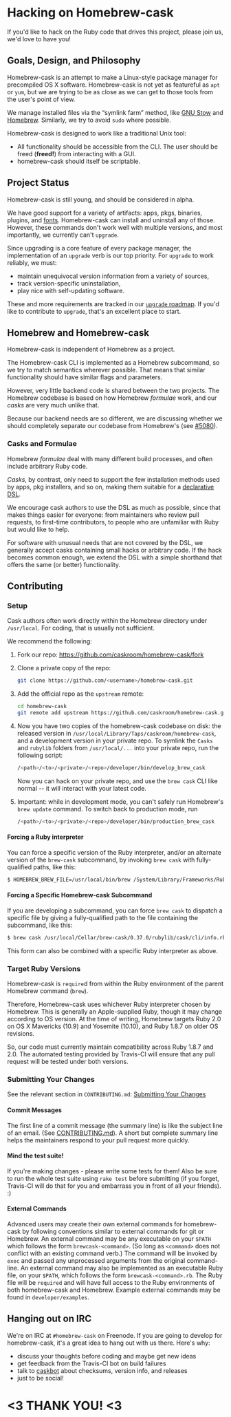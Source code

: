 # Hacking on Homebrew-cask

If you'd like to hack on the Ruby code that drives this project, please
join us, we'd love to have you!

## Goals, Design, and Philosophy

Homebrew-cask is an attempt to make a Linux-style package manager for
precompiled OS X software. Homebrew-cask is not yet as featureful as
`apt` or `yum`, but we are trying to be as close as we can get to those
tools from the user's point of view.

We manage installed files via the “symlink farm” method, like [GNU Stow](http://www.gnu.org/software/stow/)
and [Homebrew](http://brew.sh/). Similarly, we try to avoid `sudo`
where possible.

Homebrew-cask is designed to work like a traditional Unix tool:

- All functionality should be accessible from the CLI. The user should
  be freed (**freed!**) from interacting with a GUI.
- homebrew-cask should itself be scriptable.

## Project Status

Homebrew-cask is still young, and should be considered in alpha.

We have good support for a variety of artifacts: apps, pkgs, binaries,
plugins, and [fonts](https://github.com/caskroom/homebrew-fonts/).
Homebrew-cask can install and uninstall any of those. However, these
commands don't work well with multiple versions, and most importantly,
we currently can't `upgrade`.

Since upgrading is a core feature of every package manager, the
implementation of an `upgrade` verb is our top priority. For
`upgrade` to work reliably, we must:
- maintain unequivocal version information from a variety of sources,
- track version-specific uninstallation,
- play nice with self-updating software.

These and more requirements are tracked in our [`upgrade` roadmap](https://github.com/caskroom/homebrew-cask/issues/4678).
If you'd like to contribute to `upgrade`, that's an excellent place to start.

## Homebrew and Homebrew-cask

Homebrew-cask is independent of Homebrew as a project.

The Homebrew-cask CLI is implemented as a Homebrew subcommand,
so we try to match semantics wherever possible. That means that similar
functionality should have similar flags and parameters.

However, very little backend code is shared between the two projects.
The Homebrew codebase is based on how Homebrew *formulae* work, and our
*casks* are very much unlike that.

Because our backend needs are so different, we are discussing whether
we should completely separate our codebase from Homebrew's
(see [#5080](https://github.com/caskroom/homebrew-cask/issues/5080)).

### Casks and Formulae

Homebrew *formulae* deal with many different build processes, and often
include arbitrary Ruby code.

*Casks*, by contrast, only need to support the few installation methods
used by apps, pkg installers, and so on, making them suitable for a
[declarative DSL](https://github.com/caskroom/homebrew-cask/blob/master/doc/CASK_LANGUAGE_REFERENCE.md).

We encourage cask authors to use the DSL as much as possible, since
that makes things easier for everyone: from maintainers who review
pull requests, to first-time contributors, to people who are unfamiliar
with Ruby but would like to help.

For software with unusual needs that are not covered by the DSL, we
generally accept casks containing small hacks or arbitrary code.
If the hack becomes common enough, we extend the DSL with a simple
shorthand that offers the same (or better) functionality.

## Contributing

### Setup

Cask authors often work directly within the Homebrew directory
under `/usr/local`.  For coding, that is usually not sufficient.

We recommend the following:

1. Fork our repo: <https://github.com/caskroom/homebrew-cask/fork>
2. Clone a private copy of the repo:

	```bash
	git clone https://github.com/<username>/homebrew-cask.git
	```

3. Add the official repo as the `upstream` remote:

	```bash
	cd homebrew-cask
	git remote add upstream https://github.com/caskroom/homebrew-cask.git
	```

4. Now you have two copies of the homebrew-cask codebase on disk: the
   released version in `/usr/local/Library/Taps/caskroom/homebrew-cask`, and a
   development version in your private repo.  To symlink the `Casks`
   and `rubylib` folders from `/usr/local/...` into your private repo,
   run the following script:

	```bash
	/<path>/<to>/<private>/<repo>/developer/bin/develop_brew_cask
	```
   Now you can hack on your private repo, and use the `brew cask`
   CLI like normal -- it will interact with your latest code.

5. Important: while in development mode, you can't safely run
   Homebrew's `brew update` command.  To switch back to production
   mode, run

	```bash
	/<path>/<to>/<private>/<repo>/developer/bin/production_brew_cask
	```

#### Forcing a Ruby interpreter

You can force a specific version of the Ruby interpreter, and/or an
alternate version of the `brew-cask` subcommand, by invoking `brew cask`
with fully-qualified paths, like this:

```bash
$ HOMEBREW_BREW_FILE=/usr/local/bin/brew /System/Library/Frameworks/Ruby.framework/Versions/Current/usr/bin/ruby /usr/local/Library/brew.rb /usr/local/bin/brew-cask.rb help
```

#### Forcing a Specific Homebrew-cask Subcommand

If you are developing a subcommand, you can force `brew cask` to dispatch a
specific file by giving a fully-qualified path to the file containing the
subcommand, like this:

```bash
$ brew cask /usr/local/Cellar/brew-cask/0.37.0/rubylib/cask/cli/info.rb google-chrome
```

This form can also be combined with a specific Ruby interpreter as above.

### Target Ruby Versions

Homebrew-cask is `require`d from within the Ruby environment of the parent
Homebrew command (`brew`).

Therefore, Homebrew-cask uses whichever Ruby interpreter chosen by Homebrew.
This is generally an Apple-supplied Ruby, though it may change according to
OS version.  At the time of writing, Homebrew targets Ruby 2.0 on OS X
Mavericks (10.9) and Yosemite (10.10), and Ruby 1.8.7 on older OS revisions.

So, our code must currently maintain compatibility across Ruby 1.8.7 and
2.0.  The automated testing provided by Travis-CI will ensure that any pull
request will be tested under both versions.

### Submitting Your Changes

See the relevant section in `CONTRIBUTING.md`:
[Submitting Your Changes](../CONTRIBUTING.md#submitting-your-changes)

#### Commit Messages

The first line of a commit message (the summary line) is like the subject
line of an email. (See [CONTRIBUTING.md](../CONTRIBUTING.md#commit-messages)).
A short but complete summary line helps the maintainers respond to your
pull request more quickly.

#### Mind the test suite!

If you're making changes - please write some tests for them! Also be sure to
run the whole test suite using `rake test` before submitting (if you forget,
Travis-CI will do that for you and embarrass you in front of all your friends). :)

#### External Commands

Advanced users may create their own external commands for homebrew-cask by
following conventions similar to external commands for git or Homebrew.  An
external command may be any executable on your `$PATH` which follows the
form `brewcask-<command>`.  (So long as `<command>` does not conflict with
an existing command verb.)  The command will be invoked by `exec` and passed
any unprocessed arguments from the original command-line.  An external
command may also be implemented as an executable Ruby file, on your `$PATH`,
which follows the form `brewcask-<command>.rb`.  The Ruby file will be
`required` and will have full access to the Ruby environments of both
homebrew-cask and Homebrew.  Example external commands may be found in
`developer/examples`.

## Hanging out on IRC

We're on IRC at `#homebrew-cask` on Freenode. If you are going to develop for
homebrew-cask, it's a great idea to hang out with us there. Here's why:

- discuss your thoughts before coding and maybe get new ideas
- get feedback from the Travis-CI bot on build failures
- talk to [caskbot](https://github.com/passcod/caskbot) about checksums, version info, and releases
- just to be social!

# <3 THANK YOU! <3
